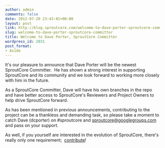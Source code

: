 ```yaml
---
author: admin
comments: false
date: 2012-07-20 23:43:01+00:00
layout: post
link: http://blog.sproutcore.com/welcome-to-dave-porter-sproutcore-committer/
slug: welcome-to-dave-porter-sproutcore-committer
title: Welcome to Dave Porter, SproutCore Committer
wordpress_id: 2031
post_format:
- Aside
---
```


It's our pleasure to announce that Dave Porter will be the newest SproutCore Committer.  He has shown a strong interest in supporting SproutCore and its community and we look forward to working more closely with him in the future.

As a SproutCore Committer, Dave will have his own branches in the repo and have better access to SproutCore's Reviewers and Project Owners to help drive SproutCore forward.

As has been mentioned in previous announcements, contributing to the project can be a thankless and demanding task, so please take a moment to catch Dave (dcporter) on #sproutcore and sproutcore@googlegroups.com and pass on your support.

As well, if you yourself are interested in the evolution of SproutCore, there's really only one requirement;  [contribute](https://github.com/sproutcore/sproutcore/pulls)!
